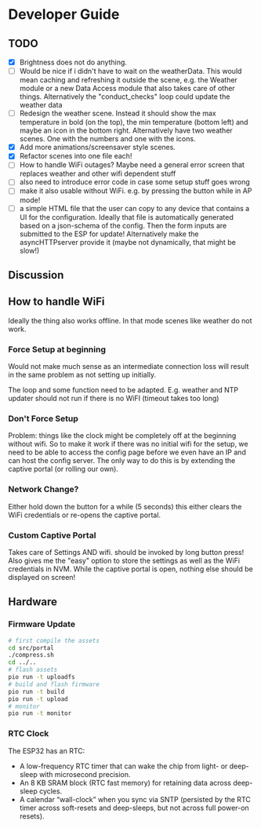 # Developer Guide

## TODO

- [X] Brightness does not do anything.
- [ ] Would be nice if i didn't have to wait on the weatherData. This would mean caching and refreshing it outside the scene, e.g. the Weather module or a new Data Access module that also takes care of other things. Alternatively the "conduct_checks" loop could update the weather data
- [ ] Redesign the weather scene. Instead it should show the max temperature in bold (on the top), the min temperature (bottom left) and maybe an icon in the bottom right.
    Alternatively have two weather scenes. One with the numbers and one with the icons.
- [x] Add more animations/screensaver style scenes.
- [x] Refactor scenes into one file each!
- [ ] How to handle WiFi outages? Maybe need a general error screen that replaces weather and other wifi dependent stuff
- [ ] also need to introduce error code in case some setup stuff goes wrong
- [ ] make it also usable without WiFi. e.g. by pressing the button while in AP mode!
- [ ] a simple HTML file that the user can copy to any device that contains a UI for the configuration. Ideally that file is automatically generated based on a json-schema of the config. Then the form inputs are submitted to the ESP for update!
    Alternatively make the asyncHTTPserver provide it (maybe not dynamically, that might be slow!)

## Discussion

## How to handle WiFi

Ideally the thing also works offline. In that mode scenes like weather do not work.

### Force Setup at beginning

Would not make much sense as an intermediate connection loss will result in the same problem as not setting up initially.

The loop and some function need to be adapted.
E.g. weather and NTP updater should not run if there is no WiFI (timeout takes too long)

### Don't Force Setup

Problem: things like the clock might be completely off at the beginning without wifi.
So to make it work if there was no initial wifi for the setup, we need to be able to access the config page before we even have an IP and can host the config server. The only way to do this is by extending the captive portal (or rolling our own).

### Network Change?

Either hold down the button for a while (5 seconds) this either clears the WiFi credentials or re-opens the captive portal.

### Custom Captive Portal

Takes care of Settings AND wifi. should be invoked by long button press!
Also gives me the "easy" option to store the settings as well as the WiFi credentials in NVM.
While the captive portal is open, nothing else should be displayed on screen!

## Hardware

### Firmware Update

```bash
# first compile the assets
cd src/portal
./compress.sh
cd ../.. 
# flash assets
pio run -t uploadfs
# build and flash firmware
pio run -t build
pio run -t upload
# monitor
pio run -t monitor
```


### RTC Clock

The ESP32 has an RTC:

- A low-frequency RTC timer that can wake the chip from light- or deep-sleep with microsecond precision.
- An 8 KB SRAM block (RTC fast memory) for retaining data across deep-sleep cycles.
- A calendar “wall-clock” when you sync via SNTP (persisted by the RTC timer across soft-resets and deep-sleeps, but not across full power-on resets).